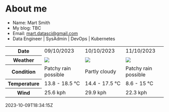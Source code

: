 # About me

- Name: Mart Smith
- My blog: TBC
- Email: [mart.datasci@gmail.com](mailto:mart.datasci6@gmail.com)
- Data Engineer | SysAdmin | DevOps | Kubernetes


<table>
    <tr>
        <th>Date</th>
        <td>09/10/2023</td><td>10/10/2023</td><td>11/10/2023</td>
    </tr>
    <tr>
        <th>Weather</th>
        <td><img src="https://cdn.weatherapi.com/weather/64x64/day/176.png"/></td><td><img src="https://cdn.weatherapi.com/weather/64x64/day/116.png"/></td><td><img src="https://cdn.weatherapi.com/weather/64x64/day/176.png"/></td>
    </tr>
    <tr>
        <th>Condition</th>
        <td width="200px">Patchy rain possible</td><td width="200px">Partly cloudy</td><td width="200px">Patchy rain possible</td>
    </tr>
    <tr>
        <th>Temperature</th>
        <td>13.8 -  18.5 °C</td><td>14.4 -  17.5 °C</td><td>8.6 -  15 °C</td>
    </tr>
    <tr>
        <th>Wind</th>
        <td>25.6 kph</td><td>29.9 kph</td><td>22.3 kph</td>
    </tr>
</table>


2023-10-09T18:34:15Z

